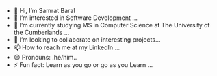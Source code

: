 - 👋 Hi, I’m Samrat Baral
- 👀 I’m interested in Software Development ...
- 🌱 I’m currently studying MS in Computer Science at The University of the Cumberlands ...
- 💞️ I’m looking to collaborate on interesting projects...
- 📫 How to reach me at my LinkedIn ...
- 😄 Pronouns: .he/him..
- ⚡ Fun fact: Learn as you go or go as you Learn ...
